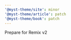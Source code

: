 ```yaml
---
'@myst-theme/site': minor
'@myst-theme/article': patch
'@myst-theme/book': patch
---
```


Prepare for Remix v2
